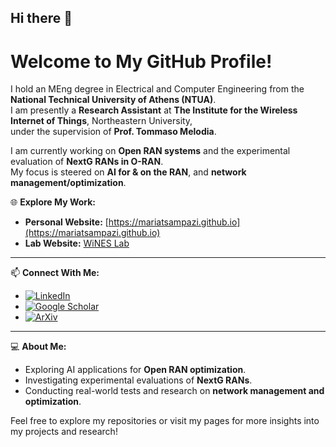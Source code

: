 ## Hi there 👋

# Welcome to My GitHub Profile!

I hold an MEng degree in Electrical and Computer Engineering from the **National Technical University of Athens (NTUA)**.  
I am presently a **Research Assistant** at **The Institute for the Wireless Internet of Things**, Northeastern University,  
under the supervision of **Prof. Tommaso Melodia**.

I am currently working on **Open RAN systems** and the experimental evaluation of **NextG RANs in O-RAN**.  
My focus is steered on **AI for & on the RAN**, and **network management/optimization**.

🌐 **Explore My Work:**  
- **Personal Website:** [https://mariatsampazi.github.io](https://mariatsampazi.github.io)  
- **Lab Website:** [WiNES Lab](https://ece.northeastern.edu/wineslab/Maria.php)  

---

📫 **Connect With Me:**  
- [![LinkedIn](https://img.shields.io/badge/LinkedIn-0A66C2?style=flat&logo=linkedin&logoColor=white)](https://www.linkedin.com/in/maria-tsampazi-9858bb122)
- [![Google Scholar](https://img.shields.io/badge/Google_Scholar-4285F4?style=flat&logo=googlescholar&logoColor=white)](https://scholar.google.com/citations?user=PeHgVWsAAAAJ&hl=en)
- [![ArXiv](https://img.shields.io/badge/arXiv-B31B1B?style=flat&logo=arxiv&logoColor=white)](https://arxiv.org/search/cs?searchtype=author&query=Tsampazi,+M)  

---

💻 **About Me:**  
- Exploring AI applications for **Open RAN optimization**.  
- Investigating experimental evaluations of **NextG RANs**.  
- Conducting real-world tests and research on **network management and optimization**.  

Feel free to explore my repositories or visit my pages for more insights into my projects and research!


<!--
**mariatsampazi/mariatsampazi** is a ✨ _special_ ✨ repository because its `README.md` (this file) appears on your GitHub profile.

Here are some ideas to get you started:

- 🔭 I’m currently working on ...
- 🌱 I’m currently learning ...
- 👯 I’m looking to collaborate on ...
- 🤔 I’m looking for help with ...
- 💬 Ask me about ...
- 📫 How to reach me: ...
- 😄 Pronouns: ...
- ⚡ Fun fact: ...
-->

